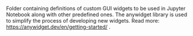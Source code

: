Folder containing definitions of custom GUI widgets to be used in Jupyter Notebook along with other predefined ones. The anywidget library is used to simplify the process of developing new widgets. Read more: https://anywidget.dev/en/getting-started/ . 